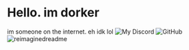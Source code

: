 # Hello. im dorker
im someone on the internet. eh idk lol
![My Discord](https://discord-readme-badge.vercel.app/api?id=1010027106081714239)
<img alt="GitHub" src="https://img.shields.io/badge/dynamic/json?logo=github&label=GitHub+Followers&labelColor=282c34&color=181717&query=%24.data.totalSubs&url=https%3A%2F%2Fapi.spencerwoo.com%2Fsubstats%2F%3Fsource%3Dgithub%26queryKey%3Dmadushadhanushka&longCache=true"/>
<img src="https://myreadme.vercel.app/api/embed/meowgoober?panels=userstatistics,toprepositories,toplanguages,commitgraph" alt="reimaginedreadme" />
